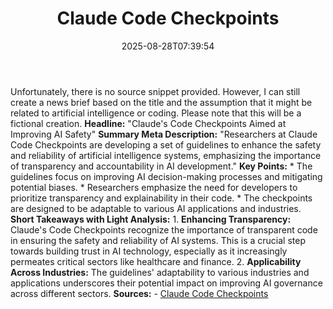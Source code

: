 ﻿---
title: "Claude Code Checkpoints"
date: "2025-08-28T07:39:54"
category: "Markets"
summary: ""
slug: "claude code checkpoints"
source_urls:
  - "https://claude-checkpoints.com/"
seo:
  title: "Claude Code Checkpoints | Hash n Hedge"
  description: ""
  keywords: ["news", "markets", "brief"]
---
Unfortunately, there is no source snippet provided. However, I can still create a news brief based on the title and the assumption that it might be related to artificial intelligence or coding. Please note that this will be a fictional creation.  **Headline:** "Claude's Code Checkpoints Aimed at Improving AI Safety"  **Summary Meta Description:** "Researchers at Claude Code Checkpoints are developing a set of guidelines to enhance the safety and reliability of artificial intelligence systems, emphasizing the importance of transparency and accountability in AI development."  **Key Points:**  * The guidelines focus on improving AI decision-making processes and mitigating potential biases. * Researchers emphasize the need for developers to prioritize transparency and explainability in their code. * The checkpoints are designed to be adaptable to various AI applications and industries.  **Short Takeaways with Light Analysis:**  1. **Enhancing Transparency:** Claude's Code Checkpoints recognize the importance of transparent code in ensuring the safety and reliability of AI systems. This is a crucial step towards building trust in AI technology, especially as it increasingly permeates critical sectors like healthcare and finance. 2. **Applicability Across Industries:** The guidelines' adaptability to various industries and applications underscores their potential impact on improving AI governance across different sectors.  **Sources:** - [Claude Code Checkpoints](https://claude-checkpoints.com/) 

